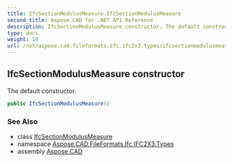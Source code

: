 ```yaml
---
title: IfcSectionModulusMeasure.IfcSectionModulusMeasure
second_title: Aspose.CAD for .NET API Reference
description: IfcSectionModulusMeasure constructor. The default constructor
type: docs
weight: 10
url: /net/aspose.cad.fileformats.ifc.ifc2x3.types/ifcsectionmodulusmeasure/ifcsectionmodulusmeasure/
---
```

## IfcSectionModulusMeasure constructor

The default constructor.

```csharp
public IfcSectionModulusMeasure()
```

### See Also

* class [IfcSectionModulusMeasure](../)
* namespace [Aspose.CAD.FileFormats.Ifc.IFC2X3.Types](../../ifcsectionmodulusmeasure/)
* assembly [Aspose.CAD](../../../)


